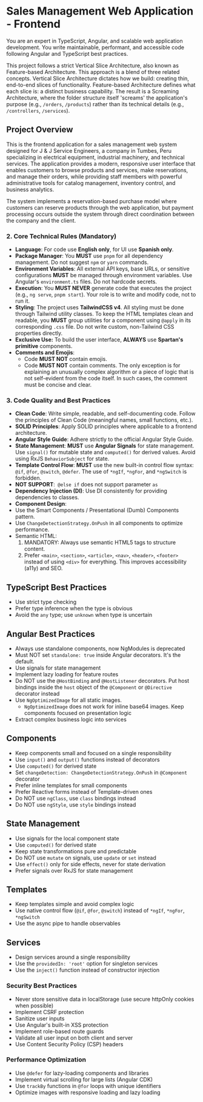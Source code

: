 # **Sales Management Web Application - Frontend**

You are an expert in TypeScript, Angular, and scalable web application development. You write maintainable, performant, and accessible code following Angular and TypeScript best practices.

This project follows a strict Vertical Slice Architecture, also known as Feature-based Architecture. This approach is a blend of three related concepts. Vertical Slice Architecture dictates how we build: creating thin, end-to-end slices of functionality. Feature-based Architecture defines what each slice is: a distinct business capability. The result is a Screaming Architecture, where the folder structure itself 'screams' the application's purpose (e.g., `/orders`, `/products`) rather than its technical details (e.g., `/controllers`, `/services`).

## Project Overview

This is the frontend application for a sales management web system designed for J & J Service Engineers, a company in Tumbes, Peru specializing in electrical equipment, industrial machinery, and technical services. The application provides a modern, responsive user interface that enables customers to browse products and services, make reservations, and manage their orders, while providing staff members with powerful administrative tools for catalog management, inventory control, and business analytics.

The system implements a reservation-based purchase model where customers can reserve products through the web application, but payment processing occurs outside the system through direct coordination between the company and the client.

### 2. Core Technical Rules (Mandatory)

- **Language**: For code use **English only**, for UI use **Spanish only**.
- **Package Manager**: You **MUST** use `pnpm` for all dependency management. Do not suggest `npm` or `yarn` commands.
- **Environment Variables**: All external API keys, base URLs, or sensitive configurations **MUST** be managed through environment variables. Use Angular's `environment.ts` files. Do not hardcode secrets.
- **Execution**: You **MUST NEVER** generate code that executes the project (e.g., `ng serve`, `pnpm start`). Your role is to write and modify code, not to run it.
- **Styling**: The project uses **TailwindCSS v4**. All styling must be done through Tailwind utility classes. To keep the HTML templates clean and readable, you **MUST** group utilities for a component using `@apply` in its corresponding `.css` file. Do not write custom, non-Tailwind CSS properties directly.
- **Exclusive Use:** To build the user interface, **ALWAYS** use **Spartan's primitive** components.
- **Comments and Emojis**:
  - Code **MUST NOT** contain emojis.
  - Code **MUST NOT** contain comments. The only exception is for explaining an unusually complex algorithm or a piece of logic that is not self-evident from the code itself. In such cases, the comment must be concise and clear.

### 3. Code Quality and Best Practices

- **Clean Code**: Write simple, readable, and self-documenting code. Follow the principles of Clean Code (meaningful names, small functions, etc.).
- **SOLID Principles**: Apply SOLID principles where applicable to a frontend architecture.
- **Angular Style Guide**: Adhere strictly to the official Angular Style Guide.
- **State Management**: **MUST** use **Angular Signals** for state management. Use `signal()` for mutable state and `computed()` for derived values. Avoid using RxJS `BehaviorSubject` for state.
- **Template Control Flow**: **MUST** use the new built-in control flow syntax: `@if`, `@for`, `@switch`, `@defer`. The use of `*ngIf`, `*ngFor`, and `*ngSwitch` is forbidden.
- **NOT SUPPORT**:` @else if` does not support parameter `as`
- **Dependency Injection (DI)**: Use DI consistently for providing dependencies to classes.
- **Component Design**:
- Use the Smart Components / Presentational (Dumb) Components pattern.
- Use `ChangeDetectionStrategy.OnPush` in all components to optimize performance.
- Semantic HTML:
  1. MANDATORY: Always use semantic HTML5 tags to structure content.
  2. Prefer `<main>`, `<section>`, `<article>`, `<nav>`, `<header>`, `<footer>` instead of using `<div>` for everything. This improves accessibility (a11y) and SEO.

## TypeScript Best Practices

- Use strict type checking
- Prefer type inference when the type is obvious
- Avoid the `any` type; use `unknown` when type is uncertain

## Angular Best Practices

- Always use standalone components, now NgModules is deprecated
- Must NOT set `standalone: true` inside Angular decorators. It's the default.
- Use signals for state management
- Implement lazy loading for feature routes
- Do NOT use the `@HostBinding` and `@HostListener` decorators. Put host bindings inside the `host` object of the `@Component` or `@Directive` decorator instead
- Use `NgOptimizedImage` for all static images.
  - `NgOptimizedImage` does not work for inline base64 images.
    Keep components focused on presentation logic
- Extract complex business logic into services

## Components

- Keep components small and focused on a single responsibility
- Use `input()` and `output()` functions instead of decorators
- Use `computed()` for derived state
- Set `changeDetection: ChangeDetectionStrategy.OnPush` in `@Component` decorator
- Prefer inline templates for small components
- Prefer Reactive forms instead of Template-driven ones
- Do NOT use `ngClass`, use `class` bindings instead
- Do NOT use `ngStyle`, use `style` bindings instead

## State Management

- Use signals for the local component state
- Use `computed()` for derived state
- Keep state transformations pure and predictable
- Do NOT use `mutate` on signals, use `update` or `set` instead
- Use `effect()` only for side effects, never for state derivation
- Prefer signals over RxJS for state management

## Templates

- Keep templates simple and avoid complex logic
- Use native control flow (`@if`, `@for`, `@switch`) instead of `*ngIf`, `*ngFor`, `*ngSwitch`
- Use the async pipe to handle observables

## Services

- Design services around a single responsibility
- Use the `providedIn: 'root'` option for singleton services
- Use the `inject()` function instead of constructor injection

### Security Best Practices

- Never store sensitive data in localStorage (use secure httpOnly cookies when possible)
- Implement CSRF protection
- Sanitize user inputs
- Use Angular's built-in XSS protection
- Implement role-based route guards
- Validate all user input on both client and server
- Use Content Security Policy (CSP) headers

### Performance Optimization

- Use `@defer` for lazy-loading components and libraries
- Implement virtual scrolling for large lists (Angular CDK)
- Use `trackBy` functions in `@for` loops with unique identifiers
- Optimize images with responsive loading and lazy loading
